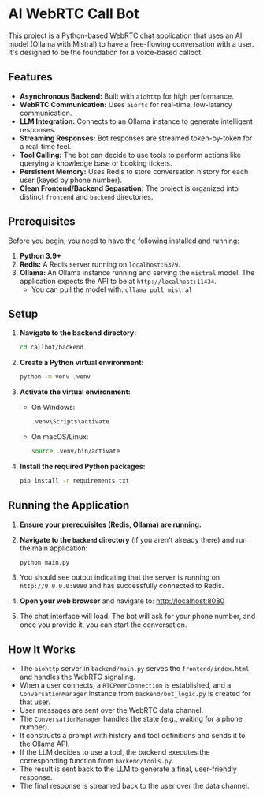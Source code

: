 
# AI WebRTC Call Bot

This project is a Python-based WebRTC chat application that uses an AI model (Ollama with Mistral) to have a free-flowing conversation with a user. It's designed to be the foundation for a voice-based callbot.

## Features

- **Asynchronous Backend:** Built with `aiohttp` for high performance.
- **WebRTC Communication:** Uses `aiortc` for real-time, low-latency communication.
- **LLM Integration:** Connects to an Ollama instance to generate intelligent responses.
- **Streaming Responses:** Bot responses are streamed token-by-token for a real-time feel.
- **Tool Calling:** The bot can decide to use tools to perform actions like querying a knowledge base or booking tickets.
- **Persistent Memory:** Uses Redis to store conversation history for each user (keyed by phone number).
- **Clean Frontend/Backend Separation:** The project is organized into distinct `frontend` and `backend` directories.

## Prerequisites

Before you begin, you need to have the following installed and running:

1.  **Python 3.9+**
2.  **Redis:** A Redis server running on `localhost:6379`.
3.  **Ollama:** An Ollama instance running and serving the `mistral` model. The application expects the API to be at `http://localhost:11434`.
    - You can pull the model with: `ollama pull mistral`

## Setup

1.  **Navigate to the backend directory:**
    ```bash
    cd callbot/backend
    ```

2.  **Create a Python virtual environment:**
    ```bash
    python -m venv .venv
    ```

3.  **Activate the virtual environment:**
    - On Windows:
      ```bash
      .venv\Scripts\activate
      ```
    - On macOS/Linux:
      ```bash
      source .venv/bin/activate
      ```

4.  **Install the required Python packages:**
    ```bash
    pip install -r requirements.txt
    ```

## Running the Application

1.  **Ensure your prerequisites (Redis, Ollama) are running.**

2.  **Navigate to the `backend` directory** (if you aren't already there) and run the main application:
    ```bash
    python main.py
    ```

3.  You should see output indicating that the server is running on `http://0.0.0.0:8080` and has successfully connected to Redis.

4.  **Open your web browser** and navigate to:
    [http://localhost:8080](http://localhost:8080)

5.  The chat interface will load. The bot will ask for your phone number, and once you provide it, you can start the conversation.

## How It Works

- The `aiohttp` server in `backend/main.py` serves the `frontend/index.html` and handles the WebRTC signaling.
- When a user connects, a `RTCPeerConnection` is established, and a `ConversationManager` instance from `backend/bot_logic.py` is created for that user.
- User messages are sent over the WebRTC data channel.
- The `ConversationManager` handles the state (e.g., waiting for a phone number).
- It constructs a prompt with history and tool definitions and sends it to the Ollama API.
- If the LLM decides to use a tool, the backend executes the corresponding function from `backend/tools.py`.
- The result is sent back to the LLM to generate a final, user-friendly response.
- The final response is streamed back to the user over the data channel.
